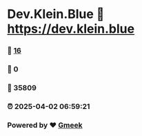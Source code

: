 # Dev.Klein.Blue :link: https://dev.klein.blue 
### :page_facing_up: [16](https://dev.klein.blue/tag.html) 
### :speech_balloon: 0 
### :hibiscus: 35809 
### :alarm_clock: 2025-04-02 06:59:21 
### Powered by :heart: [Gmeek](https://github.com/Meekdai/Gmeek)
